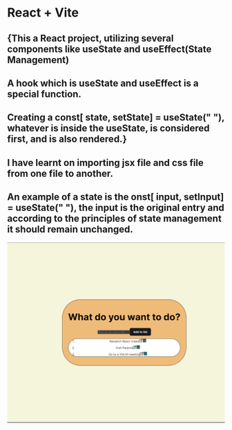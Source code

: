 # React + Vite
## {This a React project, utilizing several components like useState and useEffect(State Management)
## A hook which is useState and useEffect is a special function.
## Creating a const[ state, setState] = useState(" "), whatever is inside the useState, is considered first, and is also rendered.}
## I have learnt on importing jsx file and css file from one file to another.
## An example of a state is the onst[ input, setInput] = useState(" "), the input is the original entry and according to the principles of state management it should remain unchanged. 
![alt text](https://github.com/ARINCoder/React/blob/Todo-List/src/assets/Screenshot.png)


